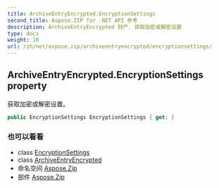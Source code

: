 ```yaml
---
title: ArchiveEntryEncrypted.EncryptionSettings
second_title: Aspose.ZIP for .NET API 参考
description: ArchiveEntryEncrypted 财产. 获取加密或解密设置
type: docs
weight: 10
url: /zh/net/aspose.zip/archiveentryencrypted/encryptionsettings/
---
```

## ArchiveEntryEncrypted.EncryptionSettings property

获取加密或解密设置。

```csharp
public EncryptionSettings EncryptionSettings { get; }
```

### 也可以看看

* class [EncryptionSettings](../../../aspose.zip.saving/encryptionsettings/)
* class [ArchiveEntryEncrypted](../)
* 命名空间 [Aspose.Zip](../../archiveentryencrypted/)
* 部件 [Aspose.Zip](../../../)


